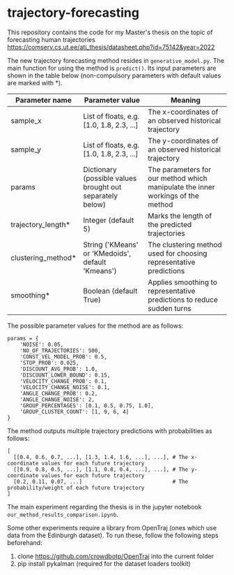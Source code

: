 # trajectory-forecasting
This repository contains the code for my Master's thesis on the topic of forecasting human trajectories https://comserv.cs.ut.ee/ati_thesis/datasheet.php?id=75142&year=2022

The new trajectory forecasting method resides in `generative_model.py`.
The main function for using the method is `predict()`. Its input parameters are shown in the table below (non-compulsory parameters with default values are marked with \*).

| Parameter name  | Parameter value | Meaning |
| ------------- | ------------- | ------------- |
| sample_x  | List of floats, e.g. [1.0, 1.8, 2.3, ...]  | The x-coordinates of an observed historical trajectory |
| sample_y  | List of floats, e.g. [1.0, 1.8, 2.3, ...]  | The y-coordinates of an observed historical trajectory |
| params  | Dictionary (possible values brought out separately below)  | The parameters for our method which manipulate the inner workings of the method |
| trajectory_length*  | Integer (default 5)  | Marks the length of the predicted trajectories |
| clustering_method*  | String ('KMeans' or 'KMedoids', default 'Kmeans') | The clustering method used for choosing representative predictions |
| smoothing*  | Boolean (default True) | Applies smoothing to representative predictions to reduce sudden turns |

The possible parameter values for the method are as follows:
```
params = {
    'NOISE': 0.05, 
    'NO_OF_TRAJECTORIES': 500, 
    'CONST_VEL_MODEL_PROB': 0.5, 
    'STOP_PROB': 0.025, 
    'DISCOUNT_AVG_PROB': 1.0, 
    'DISCOUNT_LOWER_BOUND': 0.15, 
    'VELOCITY_CHANGE_PROB': 0.1,
    'VELOCITY_CHANGE_NOISE': 0.1, 
    'ANGLE_CHANGE_PROB': 0.2, 
    'ANGLE_CHANGE_NOISE': 2, 
    'GROUP_PERCENTAGES': [0.1, 0.5, 0.75, 1.0], 
    'GROUP_CLUSTER_COUNT': [1, 9, 6, 4]
}
```

The method outputs multiple trajectory predictions with probabilities as follows:
```
[
  [[0.4, 0.6, 0.7, ...], [1.3, 1.4, 1.6, ...], ...], # The x-coordinate values for each future trajectory 
  [[0.9, 0.8, 0.5, ...], [1.1, 0.8, 0.4, ...], ...], # The y-coordinate values for each future trajectory
  [0.2, 0.11, 0.07, ...]                             # The probability/weight of each future trajectory
]
```
The main experiment regarding the thesis is in the jupyter notebook `our_method_results_comparison.ipynb`.

Some other experiments require a library from OpenTraj (ones which use data from the Edinburgh dataset). 
To run these, follow the following steps beforehand:
1. clone https://github.com/crowdbotp/OpenTraj into the current folder  
2. pip install pykalman (required for the dataset loaders toolkit)  
